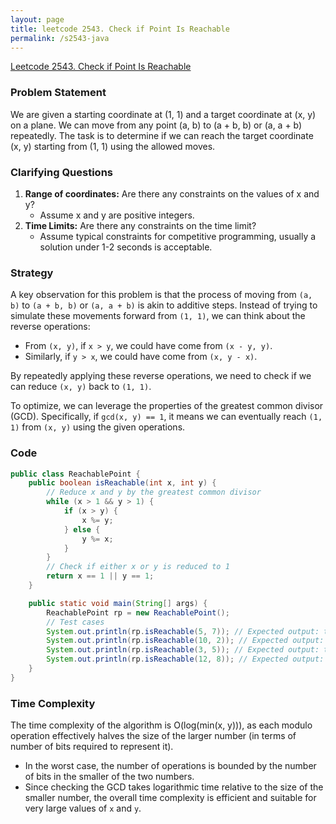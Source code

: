 ```yaml
---
layout: page
title: leetcode 2543. Check if Point Is Reachable
permalink: /s2543-java
---
```

[Leetcode 2543. Check if Point Is Reachable](https://algoadvance.github.io/algoadvance/l2543)
### Problem Statement

We are given a starting coordinate at (1, 1) and a target coordinate at (x, y) on a plane. We can move from any point (a, b) to (a + b, b) or (a, a + b) repeatedly. The task is to determine if we can reach the target coordinate (x, y) starting from (1, 1) using the allowed moves.

### Clarifying Questions
1. **Range of coordinates:** Are there any constraints on the values of x and y? 
   - Assume x and y are positive integers.
2. **Time Limits:** Are there any constraints on the time limit?
   - Assume typical constraints for competitive programming, usually a solution under 1-2 seconds is acceptable.

### Strategy
A key observation for this problem is that the process of moving from `(a, b)` to `(a + b, b)` or `(a, a + b)` is akin to additive steps. Instead of trying to simulate these movements forward from `(1, 1)`, we can think about the reverse operations:
- From `(x, y)`, if `x > y`, we could have come from `(x - y, y)`.
- Similarly, if `y > x`, we could have come from `(x, y - x)`.

By repeatedly applying these reverse operations, we need to check if we can reduce `(x, y)` back to `(1, 1)`.

To optimize, we can leverage the properties of the greatest common divisor (GCD). Specifically, if `gcd(x, y) == 1`, it means we can eventually reach `(1, 1)` from `(x, y)` using the given operations.

### Code
```java
public class ReachablePoint {
    public boolean isReachable(int x, int y) {
        // Reduce x and y by the greatest common divisor
        while (x > 1 && y > 1) {
            if (x > y) {
                x %= y;
            } else {
                y %= x;
            }
        }
        // Check if either x or y is reduced to 1
        return x == 1 || y == 1;
    }

    public static void main(String[] args) {
        ReachablePoint rp = new ReachablePoint();
        // Test cases
        System.out.println(rp.isReachable(5, 7)); // Expected output: true
        System.out.println(rp.isReachable(10, 2)); // Expected output: true
        System.out.println(rp.isReachable(3, 5)); // Expected output: true
        System.out.println(rp.isReachable(12, 8)); // Expected output: false
    }
}
```

### Time Complexity
The time complexity of the algorithm is O(log(min(x, y))), as each modulo operation effectively halves the size of the larger number (in terms of number of bits required to represent it).

- In the worst case, the number of operations is bounded by the number of bits in the smaller of the two numbers.
- Since checking the GCD takes logarithmic time relative to the size of the smaller number, the overall time complexity is efficient and suitable for very large values of `x` and `y`.